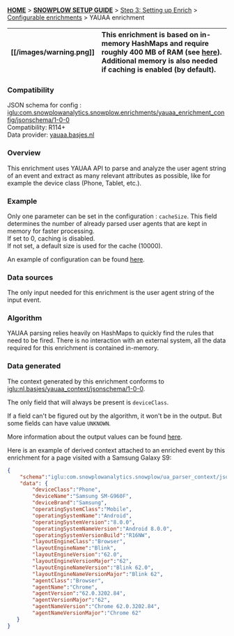 <a name="top" />

[**HOME**](Home) > [**SNOWPLOW SETUP GUIDE**](Setting-up-Snowplow) > [Step 3: Setting up Enrich](Setting-up-enrich) > [Configurable enrichments](Configurable-enrichments) > YAUAA enrichment

[[/images/warning.png]] | This enrichment is based on in-memory HashMaps and require roughly 400 MB of RAM (see [here](https://yauaa.basjes.nl/README-MemoryUsage.html)). Additional memory is also needed if caching is enabled (by default).
---|:---
### Compatibility

JSON schema for config : [iglu:com.snowplowanalytics.snowplow.enrichments/yauaa_enrichment_config/jsonschema/1-0-0][schema]  
Compatibility: R114+  
Data provider: [yauaa.basjes.nl][yauaa]

### Overview

This enrichment uses YAUAA API to parse and analyze the user agent string of an event and extract as many relevant attributes as possible, like for example the device class (Phone, Tablet, etc.).

### Example

Only one parameter can be set in the configuration : `cacheSize`. This field determines the number of already parsed user agents that are kept in memory for faster processing.  
If set to 0, caching is disabled.  
If not set, a default size is used for the cache (10000).  

An example of configuration can be found [here][config_example].

### Data sources

The only input needed for this enrichment is the user agent string of the input event.

### Algorithm

YAUAA parsing relies heavily on HashMaps to quickly find the rules that need to be fired.
There is no interaction with an external system, all the data required for this enrichment is contained in-memory.

### Data generated

The context generated by this enrichment conforms to [iglu:nl.basjes/yauaa_context/jsonschema/1-0-0][yauaa_context].  

The only field that will always be present is `deviceClass`.  

If a field can't be figured out by the algorithm, it won't be in the output. But some fields can have value `UNKNOWN`.   

More information about the output values can be found [here][yauaa_fields].  

Here is an example of derived context attached to an enriched event by this enrichment for a page visited with a Samsung Galaxy S9:

```json
{
    "schema":"iglu:com.snowplowanalytics.snowplow/ua_parser_context/jsonschema/1-0-0",
    "data": {
        "deviceClass":"Phone",
        "deviceName":"Samsung SM-G960F",
        "deviceBrand":"Samsung",
        "operatingSystemClass":"Mobile",
        "operatingSystemName":"Android",
        "operatingSystemVersion":"8.0.0",
        "operatingSystemNameVersion":"Android 8.0.0",
        "operatingSystemVersionBuild":"R16NW",
        "layoutEngineClass":"Browser",
        "layoutEngineName":"Blink",
        "layoutEngineVersion":"62.0",
        "layoutEngineVersionMajor":"62",
        "layoutEngineNameVersion":"Blink 62.0",
        "layoutEngineNameVersionMajor":"Blink 62",
        "agentClass":"Browser",
        "agentName":"Chrome",
        "agentVersion":"62.0.3202.84",
        "agentVersionMajor":"62",
        "agentNameVersion":"Chrome 62.0.3202.84",
        "agentNameVersionMajor":"Chrome 62"
   }
}
```

[schema]: http://iglucentral.com/schemas/com.snowplowanalytics.snowplow.enrichments/yauaa_enrichment_config/jsonschema/1-0-0
[yauaa]: https://yauaa.basjes.nl/
[config_example]: https://github.com/snowplow/snowplow/blob/master/3-enrich/config/enrichments/yauaa_enrichment_config.json
[yauaa_context]: https://github.com/snowplow/iglu-central/blob/master/schemas/nl.basjes/yauaa_context/jsonschema/1-0-0
[yauaa_fields]: https://yauaa.basjes.nl/README-Output.html